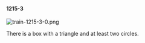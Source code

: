 #### 1215-3
![train-1215-3-0.png](https://github.com/lil-lab/nlvr/raw/master/nlvr/train/images/20/train-1215-3-0.png "train-1215-3-0.png")

There is a box with a triangle and at least two circles.